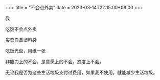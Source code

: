 +++
title = "不会点外卖"
date = 2023-03-14T22:15:00+08:00
+++

我

吃饭不会点外卖

买菜自备塑料袋

吃饭光盘，用纸一张

非能力上的不会，是意愿上的不会，态度上不会。

无论我是否为这些生活垃圾支付过费用，如果我不使用，就能减少生活垃圾。
